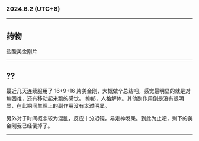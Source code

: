### 2024.6.2 (UTC+8)

---

## 药物

盐酸美金刚片

---

## ??

最近几天连续服用了 16+9+16 片美金刚，大概做个总结吧，感觉最明显的就是对焦困难，还有移动起来飘的感觉。
抑郁，人格解体。其他副作用倒是没有很明显，在此期间生理上的副作用没有太过明显。

另外对于时间概念较为混乱，反应十分迟钝，易走神发呆。到此为止吧，剩下的美金刚我已经倒掉了。

---